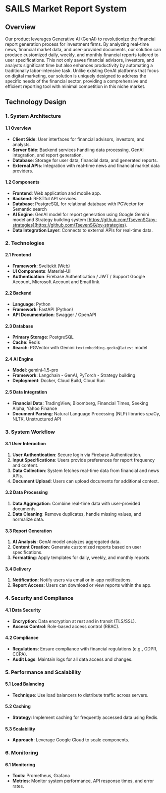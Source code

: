 # SAILS Market Report System

## Overview

Our product leverages Generative AI (GenAI) to revolutionize the financial report generation process for investment firms. By analyzing real-time news, financial market data, and user-provided documents, our solution can produce customized daily, weekly, and monthly financial reports tailored to user specifications. This not only saves financial advisors, investors, and analysts significant time but also enhances productivity by automating a traditionally labor-intensive task. Unlike existing GenAI platforms that focus on digital marketing, our solution is uniquely designed to address the specific needs of the financial sector, providing a comprehensive and efficient reporting tool with minimal competition in this niche market.

## Technology Design

### 1. System Architecture

#### 1.1 Overview

-   **Client Side**: User interfaces for financial advisors, investors, and analysts.
-   **Server Side**: Backend services handling data processing, GenAI integration, and report generation.
-   **Database**: Storage for user data, financial data, and generated reports.
-   **External APIs**: Integration with real-time news and financial market data providers.

#### 1.2 Components

-   **Frontend**: Web application and mobile app.
-   **Backend**: RESTful API services.
-   **Database**: PostgreSQL for relational database with PGVector for Semantic search
-   **AI Engine**: GenAI model for report generation using Google Gemini model and Strategy building system [https://github.com/TsevenSG/py-strategies](https://github.com/TsevenSG/py-strategies).
-   **Data Integration Layer**: Connects to external APIs for real-time data.

### 2. Technologies

#### 2.1 Frontend

-   **Framework**: Sveltekit (Web)
-   **UI Components**: Material-UI
-   **Authentication**: Firebase Authentication / JWT / Support Google Account, Microsoft Account and Email link.

#### 2.2 Backend

-   **Language**: Python
-   **Framework**: FastAPI (Python)
-   **API Documentation**: Swagger / OpenAPI

#### 2.3 Database

-   **Primary Storage**: PostgreSQL
-   **Cache**: Redis
-   **Search**: PGVector with Gemini `textembedding-gecko@latest` model

#### 2.4 AI Engine

-   **Model**: gemini-1.5-pro
-   **Framework**: Langchain - GenAI, PyTorch - Strategy building
-   **Deployment**: Docker, Cloud Build, Cloud Run

#### 2.5 Data Integration

-   **Financial Data**: TradingView, Bloomberg, Financial Times, Seeking Alpha, Yahoo Finance
-   **Document Parsing**: Natural Language Processing (NLP) libraries spaCy, NLTK, Unstructured API

### 3. System Workflow

#### 3.1 User Interaction

1. **User Authentication**: Secure login via Firebase Authentication.
2. **Input Specifications**: Users provide preferences for report frequency and content.
3. **Data Collection**: System fetches real-time data from financial and news APIs.
4. **Document Upload**: Users can upload documents for additional context.

#### 3.2 Data Processing

1. **Data Aggregation**: Combine real-time data with user-provided documents.
2. **Data Cleaning**: Remove duplicates, handle missing values, and normalize data.

#### 3.3 Report Generation

1. **AI Analysis**: GenAI model analyzes aggregated data.
2. **Content Creation**: Generate customized reports based on user specifications.
3. **Formatting**: Apply templates for daily, weekly, and monthly reports.

#### 3.4 Delivery

1. **Notification**: Notify users via email or in-app notifications.
2. **Report Access**: Users can download or view reports within the app.

### 4. Security and Compliance

#### 4.1 Data Security

-   **Encryption**: Data encryption at rest and in transit (TLS/SSL).
-   **Access Control**: Role-based access control (RBAC).

#### 4.2 Compliance

-   **Regulations**: Ensure compliance with financial regulations (e.g., GDPR, CCPA).
-   **Audit Logs**: Maintain logs for all data access and changes.

### 5. Performance and Scalability

#### 5.1 Load Balancing

-   **Technique**: Use load balancers to distribute traffic across servers.

#### 5.2 Caching

-   **Strategy**: Implement caching for frequently accessed data using Redis.

#### 5.3 Scalability

-   **Approach**: Leverage Google Cloud to scale components.

### 6. Monitoring

#### 6.1 Monitoring

-   **Tools**: Prometheus, Grafana
-   **Metrics**: Monitor system performance, API response times, and error rates.
